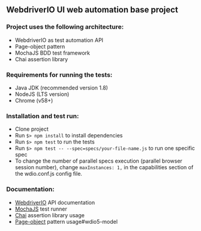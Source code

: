 ## WebdriverIO UI web automation base project

### Project uses the following architecture:

 * WebdriverIO as test automation API
 * Page-object pattern
 * MochaJS BDD test framework
 * Chai assertion library


### Requirements for running the tests:

 * Java JDK (recommended version 1.8)
 * NodeJS (LTS version)
 * Chrome (v58+)

### Installation and test run:
 
 * Clone project
 * Run `$> npm install` to install dependencies
 * Run `$> npm test` to run the tests
 * Run `$> npm test -- --spec=specs/your-file-name.js` to run one specific spec
 * To change the number of parallel specs execution (parallel browser session number), change `maxInstances: 1,` in the capabilities section of the wdio.conf.js config file.


### Documentation:

 * [WebdriverIO](http://webdriver.io/api.html) API documentation
 * [MochaJS](https://mochajs.org/) test runner
 * [Chai](http://chaijs.com/api/bdd/) assertion library usage
 * [Page-object](http://webdriver.io/guide/testrunner/pageobjects.html) pattern usage#wdio5-model
